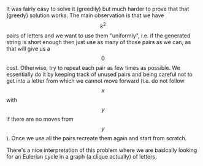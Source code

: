 It was fairly easy to solve it (greedily) but much harder to prove that that (greedy) solution works.  The main observation is that we have $$k^2$$ pairs of letters and we want to use them "uniformly", i.e. if the generated string is short enough then just use as many of those pairs as we can, as that will give us a $$0$$ cost.  Otherwise, try to repeat each pair as few times as possible.  We essentially do it by keeping track of unused pairs and being careful not to get into a letter from which we cannot move forward (i.e. do not follow $$x$$ with $$y$$ if there are no moves from $$y$$).  Once we use all the pairs recreate them again and start from scratch.

There's a nice interpretation of this problem where we are basically looking for an Eulerian cycle in a graph (a clique actually) of letters.
